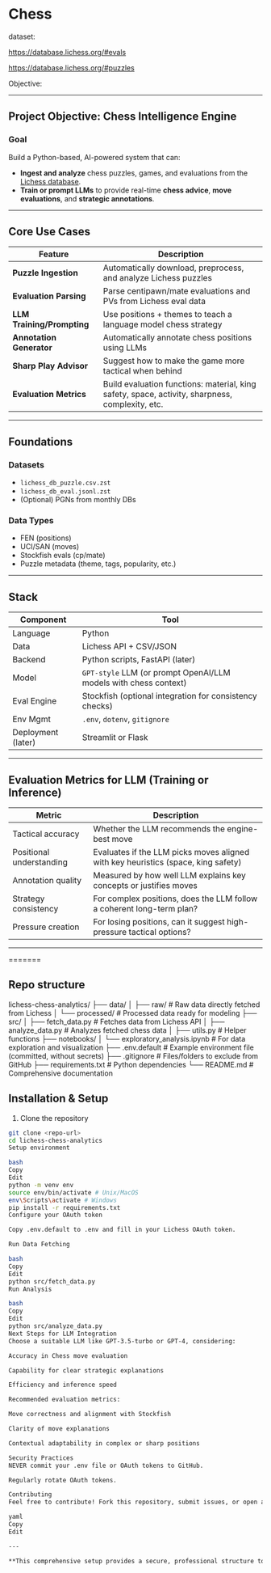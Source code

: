 # Chess

dataset:

https://database.lichess.org/#evals

https://database.lichess.org/#puzzles

Objective:

---

##  **Project Objective: Chess Intelligence Engine**

### **Goal**  
Build a Python-based, AI-powered system that can:
- **Ingest and analyze** chess puzzles, games, and evaluations from the [Lichess database](https://lichess.org/api).
- **Train or prompt LLMs** to provide real-time **chess advice**, **move evaluations**, and **strategic annotations**.

---

##  Core Use Cases

| Feature | Description |
|--------|-------------|
|  **Puzzle Ingestion** | Automatically download, preprocess, and analyze Lichess puzzles |
|  **Evaluation Parsing** | Parse centipawn/mate evaluations and PVs from Lichess eval data |
|  **LLM Training/Prompting** | Use positions + themes to teach a language model chess strategy |
|  **Annotation Generator** | Automatically annotate chess positions using LLMs |
|  **Sharp Play Advisor** | Suggest how to make the game more tactical when behind |
|  **Evaluation Metrics** | Build evaluation functions: material, king safety, space, activity, sharpness, complexity, etc. |

---

##  Foundations

### Datasets
-  `lichess_db_puzzle.csv.zst`  
-  `lichess_db_eval.jsonl.zst`  
-  (Optional) PGNs from monthly DBs

### Data Types
- FEN (positions)
- UCI/SAN (moves)
- Stockfish evals (cp/mate)
- Puzzle metadata (theme, tags, popularity, etc.)

---

##  Stack

| Component | Tool |
|----------|------|
| Language | Python |
| Data | Lichess API + CSV/JSON |
| Backend | Python scripts, FastAPI (later) |
| Model | `GPT-style` LLM (or prompt OpenAI/LLM models with chess context) |
| Eval Engine | Stockfish (optional integration for consistency checks) |
| Env Mgmt | `.env`, `dotenv`, `gitignore` |
| Deployment (later) | Streamlit or Flask |

---

##  Evaluation Metrics for LLM (Training or Inference)

| Metric | Description |
|--------|-------------|
|  Tactical accuracy | Whether the LLM recommends the engine-best move |
|  Positional understanding | Evaluates if the LLM picks moves aligned with key heuristics (space, king safety) |
|  Annotation quality | Measured by how well LLM explains key concepts or justifies moves |
|  Strategy consistency | For complex positions, does the LLM follow a coherent long-term plan? |
|  Pressure creation | For losing positions, can it suggest high-pressure tactical options? |

---
=======
## Repo structure
lichess-chess-analytics/
├── data/
│   ├── raw/                      # Raw data directly fetched from Lichess
│   └── processed/                # Processed data ready for modeling
├── src/
│   ├── fetch_data.py             # Fetches data from Lichess API
│   ├── analyze_data.py           # Analyzes fetched chess data
│   ├── utils.py                  # Helper functions
├── notebooks/
│   └── exploratory_analysis.ipynb # For data exploration and visualization
├── .env.default                  # Example environment file (committed, without secrets)
├── .gitignore                    # Files/folders to exclude from GitHub
├── requirements.txt              # Python dependencies
└── README.md                     # Comprehensive documentation



## Installation & Setup

1. Clone the repository
```bash
git clone <repo-url>
cd lichess-chess-analytics
Setup environment

bash
Copy
Edit
python -m venv env
source env/bin/activate # Unix/MacOS
env\Scripts\activate # Windows
pip install -r requirements.txt
Configure your OAuth token

Copy .env.default to .env and fill in your Lichess OAuth token.

Run Data Fetching

bash
Copy
Edit
python src/fetch_data.py
Run Analysis

bash
Copy
Edit
python src/analyze_data.py
Next Steps for LLM Integration
Choose a suitable LLM like GPT-3.5-turbo or GPT-4, considering:

Accuracy in Chess move evaluation

Capability for clear strategic explanations

Efficiency and inference speed

Recommended evaluation metrics:

Move correctness and alignment with Stockfish

Clarity of move explanations

Contextual adaptability in complex or sharp positions

Security Practices
NEVER commit your .env file or OAuth tokens to GitHub.

Regularly rotate OAuth tokens.

Contributing
Feel free to contribute! Fork this repository, submit issues, or open a pull request.

yaml
Copy
Edit

---

**This comprehensive setup provides a secure, professional structure to initiate your chess analytics project with clear documentation, data handling, and preparation for advanced AI integration.**






